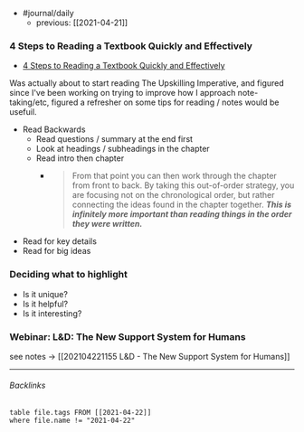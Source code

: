 - #journal/daily 
	- previous: [[2021-04-21]]



### 4 Steps to Reading a Textbook Quickly and Effectively
- [4 Steps to Reading a Textbook Quickly and Effectively](https://www.studyright.net/blog/4-steps-to-reading-a-textbook-quickly-and-effectively/)

Was actually about to start reading The Upskilling Imperative, and figured since I've been working on trying to improve how I approach note-taking/etc, figured a refresher on some tips for reading / notes would be usefuil.

- Read Backwards
	- Read questions / summary at the end first
	- Look at headings / subheadings in the chapter
	- Read intro then chapter
		-  > From that point you can then work through the chapter from front to back. By taking this out-of-order strategy, you are focusing not on the chronological order, but rather connecting the ideas found in the chapter together. _**This is infinitely more important than reading things in the order they were written.**_
-  Read for key details
-  Read for big ideas

### Deciding what to highlight 

-   Is it unique?
-   Is it helpful?
-   Is it interesting?


### Webinar: L&D: The New Support System for Humans

see notes -> [[202104221155 L&D - The New Support System for Humans]]

---

###### Backlinks
```dataview
table file.tags FROM [[2021-04-22]]
where file.name != "2021-04-22"
```